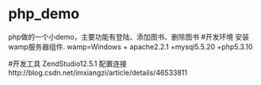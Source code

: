 # php_demo
php做的一个小demo，主要功能有登陆、添加图书、删除图书
#开发环境
安装wamp服务器组件.
wamp=Windows + apache2.2.1 +mysql5.5.20 +php5.3.10

#开发工具
ZendStudio12.5.1
配置连接http://blog.csdn.net/imxiangzi/article/details/46533811


